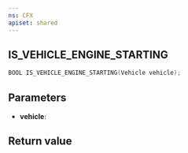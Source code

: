 ```yaml
---
ns: CFX
apiset: shared
---
```

## IS_VEHICLE_ENGINE_STARTING

```c
BOOL IS_VEHICLE_ENGINE_STARTING(Vehicle vehicle);
```


## Parameters
* **vehicle**: 

## Return value

